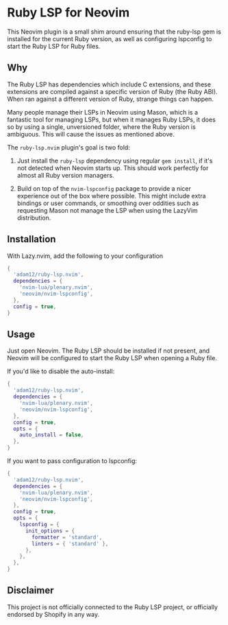 # Ruby LSP for Neovim

This Neovim plugin is a small shim around ensuring that the ruby-lsp gem is
installed for the current Ruby version, as well as configuring lspconfig to
start the Ruby LSP for Ruby files.

## Why

The Ruby LSP has dependencies which include C extensions, and these extensions
are compiled against a specific version of Ruby (the Ruby ABI). When ran against
a different version of Ruby, strange things can happen.

Many people manage their LSPs in Neovim using Mason, which is a fantastic tool
for managing LSPs, but when it manages Ruby LSPs, it does so by using a single,
unversioned folder, where the Ruby version is ambiguous. This will cause the
issues as mentioned above.

The `ruby-lsp.nvim` plugin's goal is two fold:

1. Just install the `ruby-lsp` dependency using regular `gem install`, if it's
not detected when Neovim starts up. This should work perfectly for almost all
Ruby version managers.

2. Build on top of the `nvim-lspconfig` package to provide a nicer experience
out of the box where possible. This might include extra bindings or user commands,
or smoothing over oddities such as requesting Mason not manage the LSP when using
the LazyVim distribution.

## Installation

With Lazy.nvim, add the following to your configuration

```lua
{
  'adam12/ruby-lsp.nvim',
  dependencies = {
    'nvim-lua/plenary.nvim',
    'neovim/nvim-lspconfig',
  },
  config = true,
}
```

## Usage

Just open Neovim. The Ruby LSP should be installed if not present, and Neovim
will be configured to start the Ruby LSP when opening a Ruby file.

If you'd like to disable the auto-install:

```lua
{
  'adam12/ruby-lsp.nvim',
  dependencies = {
    'nvim-lua/plenary.nvim',
    'neovim/nvim-lspconfig',
  },
  config = true,
  opts = {
    auto_install = false,
  },
}
```

If you want to pass configuration to lspconfig:

```lua
{
  'adam12/ruby-lsp.nvim',
  dependencies = {
    'nvim-lua/plenary.nvim',
    'neovim/nvim-lspconfig',
  },
  config = true,
  opts = {
    lspconfig = {
      init_options = {
        formatter = 'standard',
        linters = { 'standard' },
      },
    },
  },
}
```

## Disclaimer

This project is not officially connected to the Ruby LSP project, or officially
endorsed by Shopify in any way.
